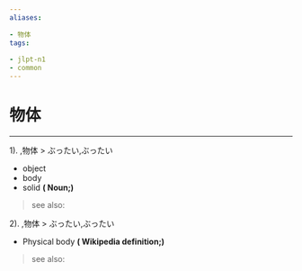 ```yaml
---
aliases:
    
- 物体
tags:
    
- jlpt-n1
- common
---
```


# 物体
---
1).
,物体 > ぶったい,ぶったい

- object
- body
- solid
**( Noun;)**
> see also: 
            
2).
,物体 > ぶったい,ぶったい

- Physical body
**( Wikipedia definition;)**
> see also: 
            